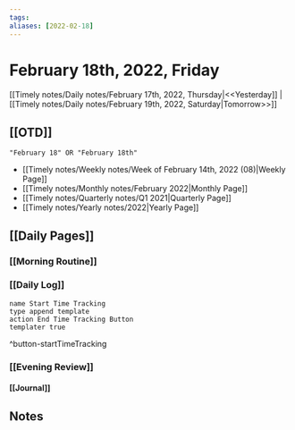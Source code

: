 ```yaml
---
tags:
aliases: [2022-02-18]
---
```


# February 18th, 2022, Friday

[[Timely notes/Daily notes/February 17th, 2022, Thursday|<<Yesterday]] | [[Timely notes/Daily notes/February 19th, 2022, Saturday|Tomorrow>>]]

## [[OTD]]

```query
"February 18" OR "February 18th"
```
- [[Timely notes/Weekly notes/Week of February 14th, 2022 (08)|Weekly Page]]
- [[Timely notes/Monthly notes/February 2022|Monthly Page]]
- [[Timely notes/Quarterly notes/Q1 2021|Quarterly Page]]
- [[Timely notes/Yearly notes/2022|Yearly Page]]

## [[Daily Pages]]

### [[Morning Routine]]

### [[Daily Log]]

```button
name Start Time Tracking
type append template
action End Time Tracking Button
templater true
```
^button-startTimeTracking

### [[Evening Review]]

#### [[Journal]]

## Notes
